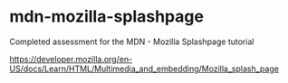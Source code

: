 # mdn-mozilla-splashpage
Completed assessment for the MDN - Mozilla Splashpage tutorial

https://developer.mozilla.org/en-US/docs/Learn/HTML/Multimedia_and_embedding/Mozilla_splash_page
